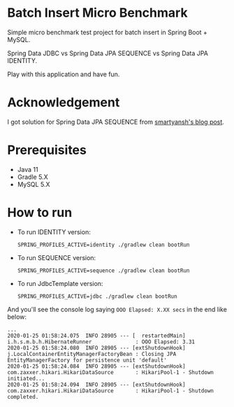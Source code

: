 # Batch Insert Micro Benchmark

Simple micro benchmark test project for batch insert in Spring Boot + MySQL.

Spring Data JDBC vs Spring Data JPA SEQUENCE vs Spring Data JPA IDENTITY.

Play with this application and have fun.

# Acknowledgement

I got solution for Spring Data JPA SEQUENCE from [smartyansh's blog post](https://dev.to/smartyansh/best-possible-hibernate-configuration-for-batch-inserts-2a7a). 

# Prerequisites

- Java 11
- Gradle 5.X
- MySQL 5.X

# How to run

- To run IDENTITY version:  

    ```
    SPRING_PROFILES_ACTIVE=identity ./gradlew clean bootRun
    ```
  
- To run SEQUENCE version:  

    ```
    SPRING_PROFILES_ACTIVE=sequence ./gradlew clean bootRun
    ```

- To run JdbcTemplate version:  

    ```
    SPRING_PROFILES_ACTIVE=jdbc ./gradlew clean bootRun
    ```

And you'll see the console log saying `OOO Elapsed: X.XX secs` in the end like below:

```
...
2020-01-25 01:58:24.075  INFO 28905 --- [  restartedMain] i.h.s.m.b.h.HibernateRunner              : OOO Elapsed: 3.31
2020-01-25 01:58:24.080  INFO 28905 --- [extShutdownHook] j.LocalContainerEntityManagerFactoryBean : Closing JPA EntityManagerFactory for persistence unit 'default'
2020-01-25 01:58:24.084  INFO 28905 --- [extShutdownHook] com.zaxxer.hikari.HikariDataSource       : HikariPool-1 - Shutdown initiated...
2020-01-25 01:58:24.094  INFO 28905 --- [extShutdownHook] com.zaxxer.hikari.HikariDataSource       : HikariPool-1 - Shutdown completed.

```

